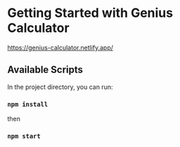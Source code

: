# Getting Started with Genius Calculator

https://genius-calculator.netlify.app/

## Available Scripts

In the project directory, you can run:

### `npm install`
then
### `npm start`

